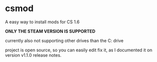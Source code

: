 # csmod
A easy way to install mods for CS 1.6

**ONLY THE STEAM VERSION IS SUPPORTED**

currently also not supporting other drives than the C: drive

project is open source, so you can easily edit fix it, as I documented it on version v1.1.0 release notes.
